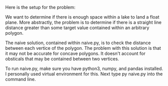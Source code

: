Here is the setup for the problem:

We want to determine if there is enough space within a lake to land a float plane.
More abstractly, the problem is to determine if there is a straight line distance greater than some target value
contained within an arbitrary polygon.

The naive solution, contained within naive.py, is to check the distance between each vertice of the polygon.
The problem with this solution is that it may not be accurate for concave polygons.
It doesn't account for obsticals that may be contained between two vertices.

To run naive.py, make sure you have python3, numpy, and pandas installed. I personally used virtual environment for this.
Next type py naive.py into the command line.

